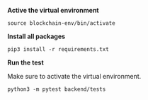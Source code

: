 **Active the virtual environment**

```
source blockchain-env/bin/activate 
```
**Install all packages**
```
pip3 install -r requirements.txt
```

**Run the test**

Make sure to activate the virtual environment.

```
python3 -m pytest backend/tests
```
